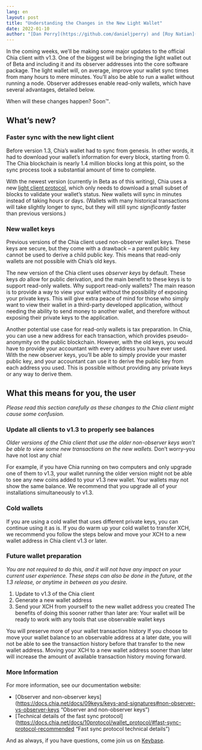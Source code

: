 ```yaml
---
lang: en
layout: post
title: "Understanding the Changes in the New Light Wallet"
date: 2022-01-10
author: "[Dan Perry](https://github.com/danieljperry) and [Roy Natian](https://www.linkedin.com/in/roynatian)"
---
```


In the coming weeks, we’ll be making some major updates to the official Chia client with v1.3. One of the biggest will be bringing the light wallet out of Beta and including it and its observer addresses into the core software package. The light wallet will, on average, improve your wallet sync times from many hours to mere minutes. You’ll also be able to run a wallet without running a node. Observer addresses enable read-only wallets, which have several advantages, detailed below.

When will these changes happen? Soon™.

## What’s new?
### Faster sync with the new light client
Before version 1.3, Chia’s wallet had to sync from genesis. In other words, it had to download your wallet’s information for every block, starting from 0. The Chia blockchain is nearly 1.4 million blocks long at this point, so the sync process took a substantial amount of time to complete.

With the newest version (currently in Beta as of this writing), Chia uses a new [light client protocol](https://docs.chia.net/docs/03consensus/light_clients/), which only needs to download a small subset of blocks to validate your wallet’s status. New wallets will sync in minutes instead of taking hours or days. (Wallets with many historical transactions will take slightly longer to sync, but they will still sync _significantly_ faster than previous versions.)
### New wallet keys
Previous versions of the Chia client used non-observer wallet keys. These keys are secure, but they come with a drawback – a parent public key cannot be used to derive a child public key. This means that read-only wallets are not possible with Chia’s old keys.

The new version of the Chia client uses _observer keys_ by default. These keys _do_ allow for public derivation, and the main benefit to these keys is to support read-only wallets.
Why support read-only wallets? The main reason is to provide a way to view your wallet without the possibility of exposing your private keys. This will give extra peace of mind for those who simply want to view their wallet in a third-party developed application, without needing the ability to send money to another wallet, and therefore without exposing their private keys to the application.

Another potential use case for read-only wallets is tax preparation. In Chia, you can use a new address for each transaction, which provides pseudo-anonymity on the public blockchain. However, with the old keys, you would have to provide your accountant with every address you have ever used. With the new observer keys, you’ll be able to simply provide your master public key, and your accountant can use it to derive the public key from each address you used. This is possible without providing any private keys or any way to derive them.

## What this means for you, the user
*Please read this section carefully as these changes to the Chia client might cause some confusion.*
### Update all clients to v1.3 to properly see balances
_Older versions of the Chia client that use the older non-observer keys won’t be able to view some new transactions on the new wallets._ Don’t worry–you have not lost any chia! 

For example, if you have Chia running on two computers and only upgrade one of them to v1.3, your wallet running the older version might not be able to see any new coins added to your v1.3 new wallet. Your wallets may not show the same balance. We recommend that you upgrade all of your installations simultaneously to v1.3.
### Cold wallets
If you are using a cold wallet that uses different private keys, you can continue using it as is. If you do warm up your cold wallet to transfer XCH, we recommend you follow the steps below and move your XCH to a new wallet address in Chia client v1.3 or later. 
### Future wallet preparation
_You are not required to do this, and it will not have any impact on your current user experience. These steps can also be done in the future, at the 1.3 release, or anytime in between as you desire._

1. Update to v1.3 of the Chia client
2. Generate a new wallet address
3. Send your XCH from yourself to the new wallet address you created
The benefits of doing this sooner rather than later are:
Your wallet will be ready to work with any tools that use observable wallet keys

You will preserve more of your wallet transaction history
If you choose to move your wallet balance to an observable address at a later date, you will not be able to see the transaction history before that transfer to the new wallet address. Moving your XCH to a new wallet address sooner than later will increase the amount of available transaction history moving forward.
### More Information 
For more information, see our documentation website:
* [Observer and non-observer keys](https://docs.chia.net/docs/09keys/keys-and-signatures#non-observer-vs-observer-keys “Observer and non-observer keys”)
* [Technical details of the fast sync protocol](https://docs.chia.net/docs/10protocol/wallet_protocol/#fast-sync-protocol-recommended “Fast sync protocol technical details”)

And as always, if you have questions, come join us on [Keybase](https://keybase.io/team/chia_network.public). 
